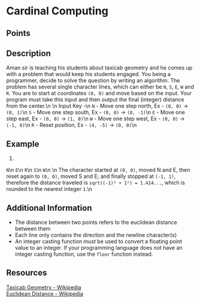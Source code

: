 # Cardinal Computing

## Points

## Description
Aman sir is teaching his students about taxicab geometry and he comes up with a problem that would keep his students engaged. You being a programmer, decide to solve the question by writing an algorithm. The problem has several single character lines, which can either be `N`, `S`, `E`, `W` and `R`. You are to start at coordinates `(0, 0)` and move based on the input. Your program must take this input and then output the final (integer) distance from the center.\n
\n
Input Key -\n
`N` - Move one step north, Ex - `(0, 0)` -> `(0, 1)`\n
`S` - Move one step south, Ex - `(0, 0)` -> `(0, -1)`\n
`E` - Move one step east, Ex - `(0, 0)` -> `(1, 0)`\n
`W` - Move one step west, Ex - `(0, 0)` -> `(-1, 0)`\n
`R` - Reset position, Ex - `(4, -5)` -> `(0, 0)`\n

## Example

1.

`N`\n
`E`\n
`R`\n
`S`\n
`W`\n
\n
The character started at `(0, 0)`, moved N and E, then reset again to `(0, 0)`, moved S and E; and finally stopped at `(-1, 1)`, therefore the distance traveled is `sqrt((-1)² + 1²) = 1.414...`, which is rounded to the nearest integer `1`.\n

## Additional Information

-   The distance between two points refers to the euclidean distance between them
-   Each line only contains the direction and the newline character(s)
-   An integer casting function _must_ be used to convert a floating point value to an integer. If your programming language does not have an integer casting function, use the `floor` function instead.

## Resources

[Taxicab Geometry - Wikipedia](https://en.wikipedia.org/wiki/Taxicab_geometry)  
[Euclidean Distance - Wikipedia](https://en.wikipedia.org/wiki/Euclidean_distance)

